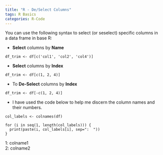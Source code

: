 ```yaml
---
title: "R - De/Select Columns"
tags: R Basics
categories: R-Code
---
```



You can use the following syntax to select (or seselect) specific columns in a data frame in base R:

- **Select** columns by **Name**

```{r}
df_trim <- df[c('col1', 'col2', 'col4')]
```

- **Select** columns by **Index**

```{r}
df_trim <- df[c(1, 2, 4)]
```

- To **De-Select** columns by **Index**

```{r}
df_trim <- df[-c(1, 2, 4)]
```


- I have used the code below to help me discern the column names and their numbers.

```{r}
col_labels <- colnames(df)

for (i in seq(1, length(col_labels))) {
  print(paste(i, col_labels[i], sep=":  "))
}
```

1: colname1  
2: colname2
